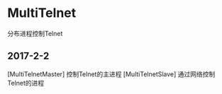 # MultiTelnet
分布进程控制Telnet

## 2017-2-2
[MultiTelnetMaster] 控制Telnet的主进程
[MultiTelnetSlave] 通过网络控制Telnet的进程
